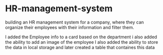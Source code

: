# HR-management-system
building an HR management system for a company, where they can organize their employees with their information and filter them.

I added the Employee info to a card based on the department i also added the ability to add an image of the employee
 I also added the ability to store the data in local storage and later created a table that containes this data
